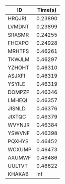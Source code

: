 |ID|Time(s)|
|-|-|
|HRQJRI|0.23890|
|LVMDNT|0.23899|
|SRASMR|0.24255|
|FHCXPO|0.24928|
|MRHTFS|0.46261|
|TKWJLM|0.46297|
|YZHOHT|0.46310|
|ASJXFI|0.46319|
|YSYILE|0.46319|
|DOMPZP|0.46346|
|LMHEQI|0.46357|
|JISNLD|0.46376|
|JIXTQC|0.46379|
|WVYNJR|0.46384|
|YSWVNF|0.46398|
|PQXHYS|0.46452|
|WCXUMP|0.46473|
|AXUMWF|0.46486|
|UULTVT|0.46622|
|KHAKAB|inf|
